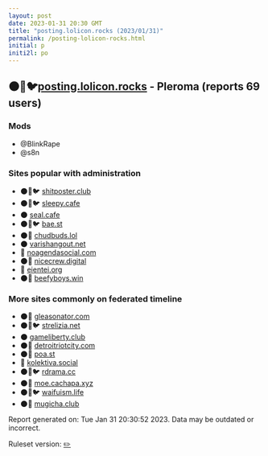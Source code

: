 ```yaml
---
layout: post
date: 2023-01-31 20:30 GMT
title: "posting.lolicon.rocks (2023/01/31)"
permalink: /posting-lolicon-rocks.html
initial: p
initi2l: po
---
```


## 🌑🧸🐦[posting.lolicon.rocks](https://posting.lolicon.rocks) - Pleroma (reports 69 users)

### Mods
 * @BlinkRape
 * @s8n

### Sites popular with administration

* 🌑🧸🐦 [shitposter.club](/shitposter-club.html)
* 🌑🧸🐦 [sleepy.cafe](/sleepy-cafe.html)
* 🌑 [seal.cafe](/seal-cafe.html)
* 🌑🧸🐦 [bae.st](/bae-st.html)
* 🌑🧸 [chudbuds.lol](/chudbuds-lol.html)
* 🌑 [varishangout.net](/varishangout-net.html)
* 🐘 [noagendasocial.com](/noagendasocial-com.html)
* 🌑🧸 [nicecrew.digital](/nicecrew-digital.html)
* 🐘 [eientei.org](/eientei-org.html)
* 🌑🧸 [beefyboys.win](/beefyboys-win.html)

### More sites commonly on federated timeline

* 🌑🧸 [gleasonator.com](/gleasonator-com.html)
* 🌑🧸🐦 [strelizia.net](/strelizia-net.html)
* 🌑 [gameliberty.club](/gameliberty-club.html)
* 🌑🧸 [detroitriotcity.com](/detroitriotcity-com.html)
* 🌑🧸 [poa.st](/poa-st.html)
* 🐘 [kolektiva.social](/kolektiva-social.html)
* 🌑🧸🐦 [rdrama.cc](/rdrama-cc.html)
* 🌑🧸 [moe.cachapa.xyz](/moe-cachapa-xyz.html)
* 🌑🧸🐦 [waifuism.life](/waifuism-life.html)
* 🌑🧸 [mugicha.club](/mugicha-club.html)

Report generated on: Tue Jan 31 20:30:52 2023. Data may be outdated or incorrect.

Ruleset version: [✏️](/version-pencil)

